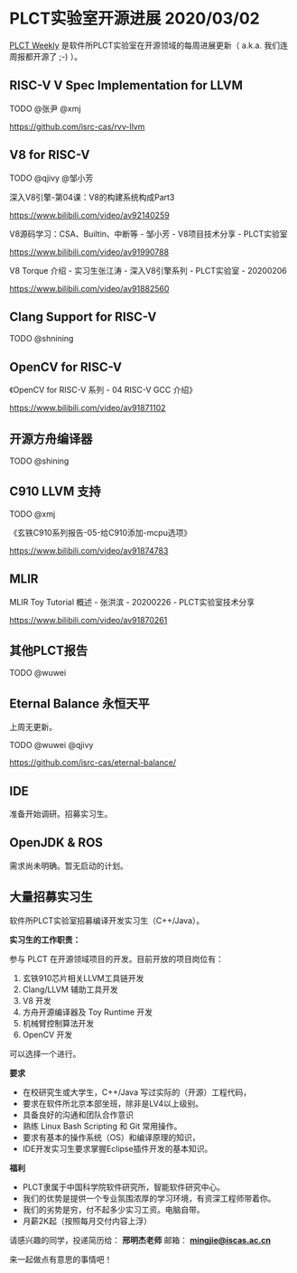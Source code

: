 # PLCT实验室开源进展 2020/03/02

[PLCT Weekly](https://github.com/isrc-cas/PLCT-Weekly) 是软件所PLCT实验室在开源领域的每周进展更新（ a.k.a. 我们连周报都开源了 ;-) ）。

## RISC-V V Spec Implementation for LLVM

TODO @张尹 @xmj

https://github.com/isrc-cas/rvv-llvm


## V8 for RISC-V

TODO @qjivy @邹小芳

深入V8引擎-第04课：V8的构建系统构成Part3

https://www.bilibili.com/video/av92140259

V8源码学习：CSA、Builtin、中断等 - 邹小芳 - V8项目技术分享 - PLCT实验室

https://www.bilibili.com/video/av91990788

V8 Torque 介绍 - 实习生张江涛 - 深入V8引擎系列 - PLCT实验室 - 20200206

https://www.bilibili.com/video/av91882560

## Clang Support for RISC-V

TODO @shnining

## OpenCV for RISC-V

《OpenCV for RISC-V 系列 - 04 RISC-V GCC 介绍》

https://www.bilibili.com/video/av91871102

## 开源方舟编译器

TODO @shining

## C910 LLVM 支持

TODO @xmj

《玄铁C910系列报告-05-给C910添加-mcpu选项》

https://www.bilibili.com/video/av91874783


## MLIR

MLIR Toy Tutorial 概述 - 张洪滨 - 20200226 - PLCT实验室技术分享

https://www.bilibili.com/video/av91870261


## 其他PLCT报告

TODO @wuwei

## Eternal Balance 永恒天平

上周无更新。

TODO @wuwei @qjivy

https://github.com/isrc-cas/eternal-balance/

## IDE

准备开始调研。招募实习生。

## OpenJDK & ROS

需求尚未明确。暂无启动的计划。

## 大量招募实习生

软件所PLCT实验室招募编译开发实习生（C++/Java）。

**实习生的工作职责：**

参与 PLCT 在开源领域项目的开发。目前开放的项目岗位有：
1. 玄铁910芯片相关LLVM工具链开发
2. Clang/LLVM 辅助工具开发
3. V8 开发
4. 方舟开源编译器及 Toy Runtime 开发
5. 机械臂控制算法开发
6. OpenCV 开发

可以选择一个进行。

**要求**
- 在校研究生或大学生，C++/Java 写过实际的（开源）工程代码，
- 要求在软件所北京本部坐班，除非是LV4以上级别。
- 具备良好的沟通和团队合作意识
- 熟练 Linux Bash Scripting 和 Git 常用操作。
- 要求有基本的操作系统（OS）和编译原理的知识，
- IDE开发实习生要求掌握Eclipse插件开发的基本知识。

**福利**
- PLCT隶属于中国科学院软件研究所，智能软件研究中心。
- 我们的优势是提供一个专业氛围浓厚的学习环境，有资深工程师带着你。
- 我们的劣势是穷，付不起多少实习工资。电脑自带。
- 月薪2K起（按照每月交付内容上浮）

请感兴趣的同学，投递简历给： **邢明杰老师**
邮箱：
**mingjie@iscas.ac.cn**

来一起做点有意思的事情吧！
